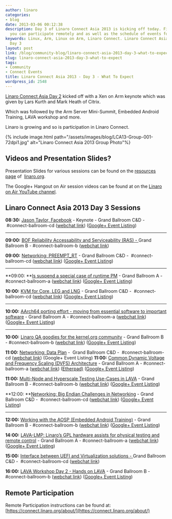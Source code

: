 ```yaml
---
author: linaro
categories:
- blog
date: 2013-03-06 00:12:38
description: Day 3 of Linaro Connect Asia 2013 is kicking off today. Find out how
  you can participate remotely and as well as the schedule of events for Day 3.
keywords: Linux, Arm, Linux on Arm, Linaro Connect. Linaro Connect Asia 2013, LCA13,
  Day 3
layout: post
link: /blog/community-blog/linaro-connect-asia-2013-day-3-what-to-expect/
slug: linaro-connect-asia-2013-day-3-what-to-expect
tags:
- Community
- Connect Events
title: Linaro Connect Asia 2013 - Day 3 - What To Expect
wordpress_id: 2548
---
```


[Linaro Connect Asia Day 2](/blog/open-collaboration-is-key-linaro-connect-day-2/) kicked off with a Xen on Arm keynote which was given by Lars Kurth and Mark Heath of Citrix.



Which was followed by the Arm Server Mini-Summit, Embedded Android Training, LAVA workshop and more.

Linaro is growing and so is participation in Linaro Connect.

{% include image.html path="/assets/images/blog/LCA13-Group-001-72dpi1.jpg" alt="Linaro Connect Asia 2013 Group Photo"%}


## Videos and Presentation Slides?


Presentation Slides for various sessions can be found on the [resources page](https://www.slideshare.net/linaroorg/presentations) of  [linaro.org](/).

The Google+ Hangout on Air session videos can be found at on the [Linaro on Air YouTube channel](http://www.youtube.com/user/LinaroOnAir).


## Linaro Connect Asia 2013 Day 3 Sessions


**08:30:** [Jason Taylor, Facebook](http://lca-13.zerista.com/event/member/72662) - Keynote - Grand Ballroom C&D -  #connect-ballroom-cd ([webchat link](http://bit.ly/ZEmR2C)) ([Google+ Event Listing](https://plus.google.com/events/c1u1umfq94hat4qvjn6pnjkh6j0))
** **

**09:00:** [BOF Reliability Accessability and Serviceability (RAS) - ](http://lca-13.zerista.com/event/member/72851)Grand Ballroom B - #connect-ballroom-b ([webchat link](http://bit.ly/12easrG))

**09:00:** [Networking: PREEMPT_RT](http://lca-13.zerista.com/event/member/72354) - Grand Ballroom C&D -  #connect-ballroom-cd ([webchat link](http://bit.ly/ZEmR2C)) ([Google+ Event Listing](https://plus.google.com/events/cgrt56jbh541r5k3eserhi9jj00))
** **

**09:00: **[Is suspend a special case of runtime PM](http://lca-13.zerista.com/event/member/72364) - Grand Ballroom A - #connect-ballroom-a ([webchat link](http://bit.ly/1459EAx)) ([Google+ Event Listing](https://plus.google.com/events/cocqakq65oeqfh1ilpbe5stun4c))

**10:00:** [KVM for Core, LEG and LNG](http://lca-13.zerista.com/event/member/72523) - Grand Ballroom C&D -  #connect-ballroom-cd ([webchat link](http://bit.ly/ZEmR2C)) ([Google+ Event Listing](https://plus.google.com/events/ceoa3ae9spu13ffqi3dta67m6bs))
** **

**10:00:** [AArch64 porting effort - moving from essential software to important software](http://lca-13.zerista.com/event/member/72395) - Grand Ballroom A - #connect-ballroom-a ([webchat link](http://bit.ly/1459EAx)) ([Google+ Event Listing](https://plus.google.com/events/c4pmt4m190leth0bh063qrbqp40))
** **

**10:00:** [Linaro QA goodies for the kernel.org community](http://lca-13.zerista.com/event/member/72379) - Grand Ballroom B - #connect-ballroom-b ([webchat link](http://bit.ly/12easrG)) ([Google+ Event Listing](https://plus.google.com/events/cu0v452fcoqemmf2r0rul7kq3s0))

**11:00:** [Networking: Data Plan](http://lca-13.zerista.com/event/member/72356) -  Grand Ballroom C&D -  #connect-ballroom-cd ([webchat link](http://bit.ly/ZEmR2C)) (Google+ Event Listing)
**11:00:** [Common Dynamic Voltage and Frequency Scaling (DVFS) Architecture](http://lca-13.zerista.com/event/member/72363) - Grand Ballroom A - #connect-ballroom-a ([webchat link](http://bit.ly/1459EAx)) ([Etherpad)](/blog/linaro-connect-asia-2013-day-3-what-to-expect/index.html) ([Google+ Event Listing](https://plus.google.com/events/c42t0mu1sd5t285rik3f0tugp98))

**11:00:** [Multi-Node and Hyperscale Testing Use-Cases in LAVA](http://lca-13.zerista.com/event/member/72372) - Grand Ballroom B - #connect-ballroom-b ([webchat link](http://bit.ly/12easrG)) ([Google+ Event Listing](https://plus.google.com/events/cm2eqot1soku7rn4ps48htcifls))

**12:00: **[Networking: Big Endian Challenges in Networking](http://lca-13.zerista.com/event/member/72357) - Grand Ballroom C&D -  #connect-ballroom-cd ([webchat link](http://bit.ly/ZEmR2C)) ([Google+ Event Listing](https://plus.google.com/events/c4j8ct9co748g220hit9458g8ak))
****

**12:00:** [Working with the AOSP (Embedded Android Training)](http://lca-13.zerista.com/event/member/72386) - Grand Ballroom B - #connect-ballroom-b ([webchat link](http://bit.ly/12easrG)) ([Google+ Event Listing](https://plus.google.com/events/c1olhuq870v08nc4soplkfoj4b0))

**14:00:** [LAVA-LMP: Linaro’s GPL hardware assists for physical testing and remote control](http://lca-13.zerista.com/event/member/72526) - Grand Ballroom A - #connect-ballroom-a ([webchat link](http://bit.ly/1459EAx)) ([Google+ Event Listing](https://plus.google.com/events/c4us5itd4iduesmbnmtrbu3qq8k))

**15:00:** [Interface between UEFI and Virtualization solutions - ](http://lca-13.zerista.com/event/member/73838)Grand Ballroom C&D -  #connect-ballroom-cd ([webchat link](http://bit.ly/ZEmR2C))

**16:00:** [LAVA Workshop Day 2 - Hands on LAVA](http://lca-13.zerista.com/event/member/72677) - Grand Ballroom B - #connect-ballroom-b ([webchat link](http://bit.ly/12easrG)) ([Google+ Event Listing](https://plus.google.com/events/co3k26mn1g69n1pib5k434gqrtg))


## Remote Participation


Remote Participation instructions can be found at: [https://connect.linaro.org/about/](https://connect.linaro.org/about/)
